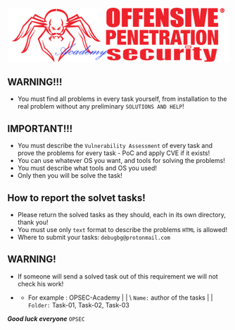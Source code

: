 ![](https://github.com/Offensive-Penetration-Security/OPSEC-Academy/blob/main/Docs/logo300-Academy.png)

## WARNING!!! 
- You must find all problems in every task yourself, from installation to the real problem without any preliminary `SOLUTIONS AND HELP`!

## IMPORTANT!!! 
- You must describe the `Vulnerability Assessment` of every task and prove the problems for every task - PoC and apply CVE if it exists!
- You can use whatever OS you want, and tools for solving the problems!
- You must describe what tools and OS you used!
- Only then you will be solve the task!

## How to report the solvet tasks!
- Please return the solved tasks as they should, each in its own directory, thank you! 
- You must use only `text` format to describe the problems `HTML` is allowed!
- Where to submit your tasks: `debugbg@protonmail.com`

## WARNING!
- If someone will send a solved task out of this requirement we will not check his work!

- - For example :
OPSEC-Academy
|
|
\ `Name:` author of the tasks
    |
    |
    \
      `Folder:` Task-01, Task-02, Task-03



***Good luck everyone*** `OPSEC`
